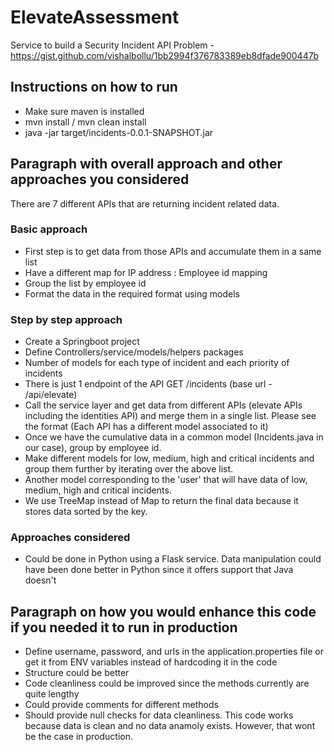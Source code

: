 # ElevateAssessment
Service to build a Security Incident API
Problem - https://gist.github.com/vishalbollu/1bb2994f376783389eb8dfade900447b

## Instructions on how to run
- Make sure maven is installed
- mvn install / mvn clean install
- java -jar target/incidents-0.0.1-SNAPSHOT.jar

## Paragraph with overall approach and other approaches you considered
There are 7 different APIs that are returning incident related data.

### Basic approach
- First step is to get data from those APIs and accumulate them in a same list
- Have a different map for IP address : Employee id mapping
- Group the list by employee id
- Format the data in the required format using models

### Step by step approach
- Create a Springboot project
- Define Controllers/service/models/helpers packages
- Number of models for each type of incident and each priority of incidents
- There is just 1 endpoint of the API GET /incidents (base url - /api/elevate)
- Call the service layer and get data from different APIs (elevate APIs including the identities API) and merge them in a single list. Please see the format (Each API has a different model associated to it)
- Once we have the cumulative data in a common model (Incidents.java in our case), group by employee id.
- Make different models for low, medium, high and critical incidents and group them further by iterating over the above list.
- Another model corresponding to the 'user' that will have data of low, medium, high and critical incidents.
- We use TreeMap instead of Map to return the final data because it stores data sorted by the key.

### Approaches considered
- Could be done in Python using a Flask service. Data manipulation could have been done better in Python since it offers support that Java doesn't

## Paragraph on how you would enhance this code if you needed it to run in production
- Define username, password, and urls in the application.properties file or get it from ENV variables instead of hardcoding it in the code
- Structure could be better
- Code cleanliness could be improved since the methods currently are quite lengthy
- Could provide comments for different methods
- Should provide null checks for data cleanliness. This code works because data is clean and no data anamoly exists. However, that wont be the case in production.
